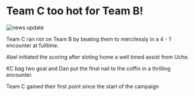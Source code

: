 ---
---

# Team C too hot for Team B!

![news update](/cup.jpg)

Team C ran riot on Team B by beating them to mercilessly in a 4 - 1 encounter at fulltime.

Abel initiated the scoring after sloting home a well timed assist from Uche.

KC bag two goal and Dan put the final nail to the coffin in a thrilling encounter.

Team C gained their first point since the start of the campaign
